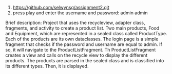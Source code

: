 1. https://github.com/selwynsg/assignment2.git
2. press play and enter the username and password: admin admin

Brief description:
Project that uses the recycleview, adapter class, fragments, and activity to create a product list.
Two main products, Food and Equipment, which are represented in a sealed class called ProductType.
Each of the products are its own dataclasses. The login page is a simple fragment that checks 
if the password and username are equal to admin. If so, it will navigate to the ProductListFragment.
Th ProductListFragment creates a view and calls on the recycle view to display the different products.
The products are parsed in the sealed class and is classified into its different types. Then, it is 
displayed.